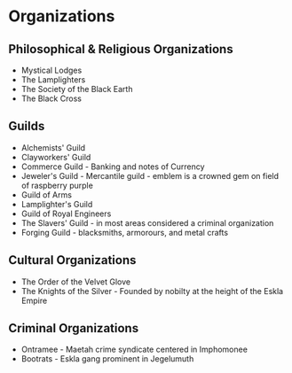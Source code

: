 # Organizations

## Philosophical & Religious Organizations
* Mystical Lodges
* The Lamplighters
* The Society of the Black Earth
* The Black Cross

## Guilds
* Alchemists' Guild
* Clayworkers' Guild
* Commerce Guild - Banking and notes of Currency
* Jeweler's Guild - Mercantile guild - emblem is a crowned gem on field of raspberry purple
* Guild of Arms
* Lamplighter's Guild
* Guild of Royal Engineers
* The Slavers' Guild - in most areas considered a criminal organization
* Forging Guild	- blacksmiths, armorours, and metal crafts

## Cultural Organizations
* The Order of the Velvet Glove
* The Knights of the Silver - Founded by nobilty at the height of the Eskla Empire

## Criminal Organizations
* Ontramee - Maetah crime syndicate centered in Imphomonee
* Bootrats - Eskla gang prominent in Jegelumuth
		
